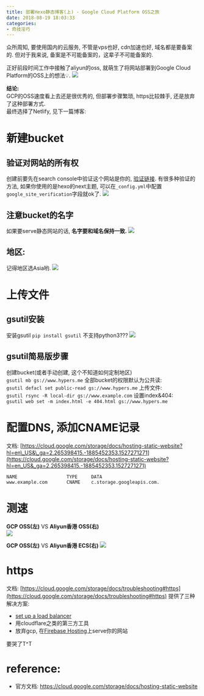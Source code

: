 ```yaml
---
title: 部署Hexo静态博客(上) - Google Cloud Platform OSS之旅
date: 2018-08-19 18:03:33
categories:
- 奇技淫巧
---
```


众所周知, 要使用国内的云服务, 不管是vps也好, cdn加速也好, 域名都是要备案的. 但对于我来说, 备案是不可能备案的，这辈子不可能备案的. 

正好前段时间工作中接触了aliyun的oss, 就萌生了将网站部署到Google Cloud Platform的OSS上的想法💡.
![](/images/blog/180819_hexo_to_gcp_oss/15346829618992.jpg)

**结论:**    
GCP的OSS速度看上去还是很优秀的, 但部署步骤繁琐, https比较棘手, 还是放弃了这种部署方式.   
最终选择了Netlify, 见下一篇博客: 

<!--more-->

# 新建bucket
## 验证对网站的所有权
创建前要先在search console中验证这个网站是你的, [验证链接](https://www.google.com/webmasters/tools/home?hl=en). 
有很多种验证的方法, 如果你使用的是hexo的next主题, 可以在`_config.yml`中配置`google_site_verification`字段就ok了. 
![](/images/blog/180819_hexo_to_gcp_oss/15346836448137.jpg)
## 注意bucket的名字
如果要serve静态网站的话, **名字要和域名保持一致.**
![](/images/blog/180819_hexo_to_gcp_oss/15346836542164.jpg)

## 地区:
记得地区选Asia哟.
![](/images/blog/180819_hexo_to_gcp_oss/15346836624305.jpg)


# 上传文件
## gsutil安装
安装gsutil
`pip install gsutil`
不支持python3??? 
![](/images/blog/180819_hexo_to_gcp_oss/15346836717853.jpg)

## gsutil简易版步骤
创建bucket(或者手动创建, 这个不知道如何定制地区)   
`gsutil mb gs://www.hypers.me`
全部bucket的权限默认为公共读:   
`gsutil defacl set public-read gs://www.hypers.me`
上传文件:   
`gsutil rsync -R local-dir gs://www.example.com`
设置index&404:   
`gsutil web set -m index.html -e 404.html gs://www.hypers.me`


# 配置DNS, 添加CNAME记录
文档: [https://cloud.google.com/storage/docs/hosting-static-website?hl=en\_US&\_ga=2.265398415.-1885452353.1527271271](https://cloud.google.com/storage/docs/hosting-static-website?hl=en_US&_ga=2.265398415.-1885452353.1527271271)
```
NAME                  TYPE     DATA
www.example.com       CNAME    c.storage.googleapis.com.
```


# 测速
**GCP OSS(左)** VS **Aliyun香港 OSS(右)**   
![](/images/blog/180819_hexo_to_gcp_oss/15346837142907.jpg)

**GCP OSS(左)** VS **Aliyun香港 ECS(右)**
![](/images/blog/180819_hexo_to_gcp_oss/15346837319940.jpg)


# https
文档: [https://cloud.google.com/storage/docs/troubleshooting#https](https://cloud.google.com/storage/docs/troubleshooting#https)
提供了三种解决方案:
- [set up a load balancer](https://cloud.google.com/compute/docs/load-balancing/http/adding-a-backend-bucket-to-content-based-load-balancing)
- 用cloudflare之类的第三方工具
- 放弃gcp, 在[Firebase Hosting](https://firebase.google.com/docs/hosting/)上serve你的网站

要哭了T^T




# reference:
- 官方文档: https://cloud.google.com/storage/docs/hosting-static-website

